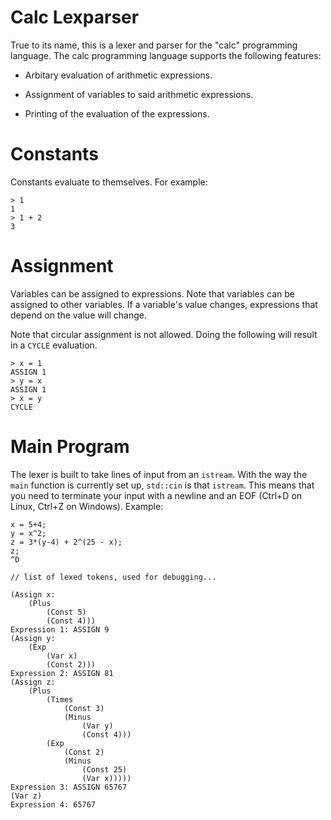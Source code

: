 # Calc Lexparser

True to its name, this is a lexer and parser for the "calc" programming
language. The calc programming language supports the following features:

* Arbitary evaluation of arithmetic expressions.

* Assignment of variables to said arithmetic expressions.

* Printing of the evaluation of the expressions.

# Constants

Constants evaluate to themselves. For example:

    > 1
    1
    > 1 + 2
    3

# Assignment

Variables can be assigned to expressions. Note that variables can be assigned to
other variables. If a variable's value changes, expressions that depend on the
value will change.

Note that circular assignment is not allowed. Doing the following will result in
a `CYCLE` evaluation.

    > x = 1
    ASSIGN 1
    > y = x
    ASSIGN 1
    > x = y
    CYCLE

# Main Program

The lexer is built to take lines of input from an `istream`. With the way the
`main` function is currently set up, `std::cin` is that `istream`. This means
that you need to terminate your input with a newline and an EOF (Ctrl+D on
Linux, Ctrl+Z on Windows). Example:

    x = 5+4;
    y = x^2;
    z = 3*(y-4) + 2^(25 - x);
    z;
    ^D

    // list of lexed tokens, used for debugging...

    (Assign x:
        (Plus
            (Const 5)
            (Const 4)))
    Expression 1: ASSIGN 9
    (Assign y:
        (Exp
            (Var x)
            (Const 2)))
    Expression 2: ASSIGN 81
    (Assign z:
        (Plus
            (Times
                (Const 3)
                (Minus
                    (Var y)
                    (Const 4)))
            (Exp
                (Const 2)
                (Minus
                    (Const 25)
                    (Var x)))))
    Expression 3: ASSIGN 65767
    (Var z)
    Expression 4: 65767
    
